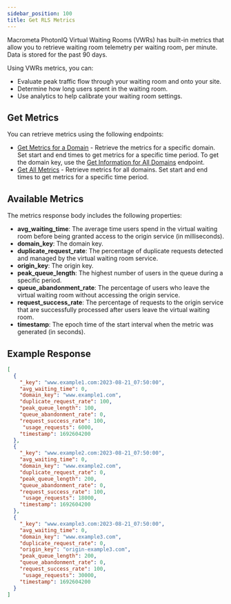 ```yaml
---
sidebar_position: 100
title: Get RLS Metrics
---
```


Macrometa PhotonIQ Virtual Waiting Rooms (VWRs) has built-in metrics that allow you to retrieve waiting room telemetry per waiting room, per minute. Data is stored for the past 90 days.

Using VWRs metrics, you can:

- Evaluate peak traffic flow through your waiting room and onto your site.
- Determine how long users spent in the waiting room.
- Use analytics to help calibrate your waiting room settings.

## Get Metrics

You can retrieve metrics using the following endpoints:

- [Get Metrics for a Domain](https://www.macrometa.com/docs/apiVwrs#/operations/getMetrics) - Retrieve the metrics for a specific domain. Set start and end times to get metrics for a specific time period. To get the domain key, use the [Get Information for All Domains](https://www.macrometa.com/docs/apiVwrs#/operations/getDomainUsingQueryParams) endpoint.
- [Get All Metrics](https://www.macrometa.com/docs/apiVwrs#/operations/filterMetricsByDate) - Retrieve metrics for all domains. Set start and end times to get metrics for a specific time period.

## Available Metrics

The metrics response body includes the following properties:

- **avg_waiting_time**: The average time users spend in the virtual waiting room before being granted access to the origin service (in milliseconds).
- **domain_key**: The domain key.
- **duplicate_request_rate**: The percentage of duplicate requests detected and managed by the virtual waiting room service.
- **origin_key**: The origin key.
- **peak_queue_length**: The highest number of users in the queue during a specific period.
- **queue_abandonment_rate**: The percentage of users who leave the virtual waiting room without accessing the origin service.
- **request_success_rate**: The percentage of requests to the origin service that are successfully processed after users leave the virtual waiting room.
- **timestamp**: The epoch time of the start interval when the metric was generated (in seconds).

## Example Response

```json
[
  {
    "_key": "www.example1.com:2023-08-21_07:50:00",
    "avg_waiting_time": 0,
    "domain_key": "www.example1.com",
    "duplicate_request_rate": 100,
    "peak_queue_length": 100,
    "queue_abandonment_rate": 0,
    "request_success_rate": 100,
     "usage_requests": 6000,
    "timestamp": 1692604200
  },
  {
    "_key": "www.example2.com:2023-08-21_07:50:00",
    "avg_waiting_time": 0,
    "domain_key": "www.example2.com",
    "duplicate_request_rate": 0,
    "peak_queue_length": 200,
    "queue_abandonment_rate": 0,
    "request_success_rate": 100,
     "usage_requests": 18000,
    "timestamp": 1692604200
  },
  {
    "_key": "www.example3.com:2023-08-21_07:50:00",
    "avg_waiting_time": 0,
    "domain_key": "www.example3.com",
    "duplicate_request_rate": 0,
    "origin_key": "origin-example3.com",
    "peak_queue_length": 200,
    "queue_abandonment_rate": 0,
    "request_success_rate": 100,
     "usage_requests": 30000,
    "timestamp": 1692604200
  }
]
```
